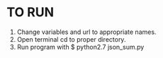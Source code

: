 # TO RUN

1. Change variables and url to appropriate names.
2. Open terminal cd to proper directory.
3. Run program with $ python2.7 json_sum.py
